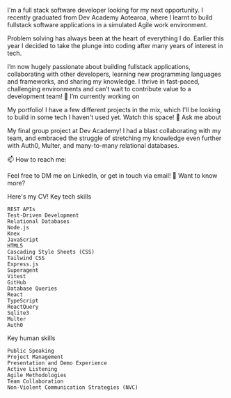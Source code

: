 I'm a full stack software developer looking for my next opportunity. I recently graduated from Dev Academy Aotearoa, where I learnt to build fullstack software applications in a simulated Agile work environment.

Problem solving has always been at the heart of everything I do. Earlier this year I decided to take the plunge into coding after many years of interest in tech.

I’m now hugely passionate about building fullstack applications, collaborating with other developers, learning new programming languages and frameworks, and sharing my knowledge. I thrive in fast-paced, challenging environments and can’t wait to contribute value to a development team!
🔭 I’m currently working on

My portfolio! I have a few different projects in the mix, which I'll be looking to build in some tech I haven't used yet. Watch this space!
💬 Ask me about

My final group project at Dev Academy! I had a blast collaborating with my team, and embraced the struggle of stretching my knowledge even further with Auth0, Multer, and many-to-many relational databases.


📫 How to reach me:

Feel free to DM me on LinkedIn, or get in touch via email!
📜 Want to know more?

Here's my CV!
Key tech skills

    REST APIs
    Test-Driven Development
    Relational Databases
    Node.js
    Knex
    JavaScript
    HTML5
    Cascading Style Sheets (CSS)
    Tailwind CSS
    Express.js
    Superagent
    Vitest
    GitHub
    Database Queries
    React
    TypeScript
    ReactQuery
    Sqlite3
    Multer
    Auth0

Key human skills

    Public Speaking
    Project Management
    Presentation and Demo Experience
    Active Listening
    Agile Methodologies
    Team Collaboration
    Non-Violent Communication Strategies (NVC)

